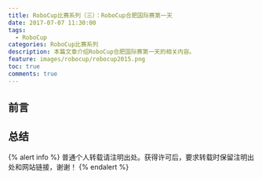 ```yaml
---
title: RoboCup比赛系列（三）：RoboCup合肥国际赛第一天
date: 2017-07-07 11:30:00
tags:
  - RoboCup
categories: RoboCup比赛系列
description: 本篇文章介绍RoboCup合肥国际赛第一天的相关内容。
feature: images/robocup/robocup2015.png
toc: true
comments: true
---
```


## 前言

<!--more-->

## 总结

{% alert info %}
普通个人转载请注明出处。获得许可后，要求转载时保留注明出处和网站链接，谢谢！
{% endalert %}
